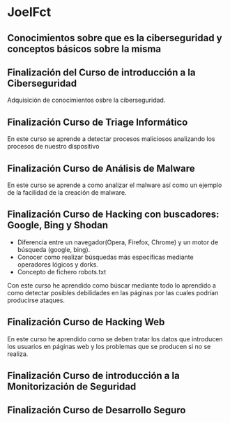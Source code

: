 # JoelFct
## Conocimientos sobre que es la ciberseguridad y conceptos básicos sobre la misma
## Finalización del Curso de introducción a la Ciberseguridad
Adquisición de conocimientos osbre la ciberseguridad.
## Finalización Curso de Triage Informático
En este curso se aprende a detectar procesos maliciosos analizando los procesos de nuestro dispositivo
## Finalización Curso de Análisis de Malware
En este curso se aprende a como analizar el malware así como un ejemplo de la facilidad de la creación de malware.
## Finalización Curso de Hacking con buscadores: Google, Bing y Shodan
+ Diferencia entre un navegador(Opera, Firefox, Chrome) y un motor de búsqueda (google, bing).
+ Conocer como realizar búsquedas más específicas mediante operadores lógicos y dorks. 
+ Concepto de fichero robots.txt

Con este curso he aprendido como búscar mediante todo lo aprendido a como detectar posibles debilidades en las páginas por las cuales podrían producirse ataques.
## Finalización Curso de Hacking Web
En este curso he aprendido como se deben tratar los datos que introducen los usuarios en páginas web y los problemas que se producen si no se realiza.
## Finalización Curso de introducción a la Monitorización de Seguridad
## Finalización Curso de Desarrollo Seguro
